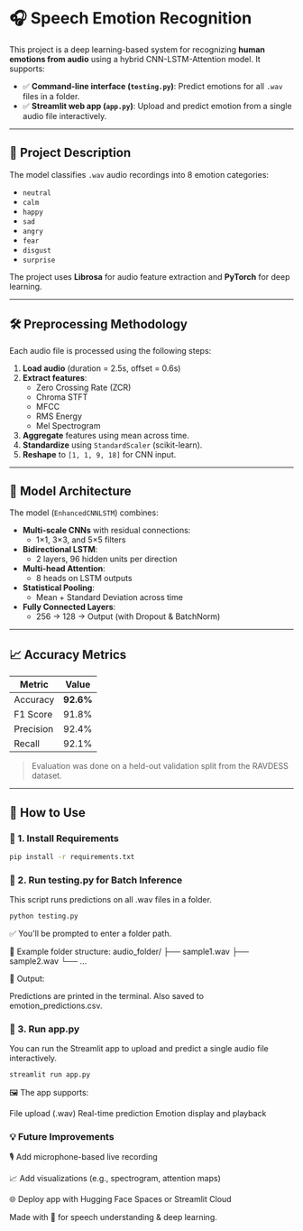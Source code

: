 # 🎧 Speech Emotion Recognition

This project is a deep learning-based system for recognizing **human emotions from audio** using a hybrid CNN-LSTM-Attention model. It supports:

- ✅ **Command-line interface (`testing.py`)**: Predict emotions for all `.wav` files in a folder.
- ✅ **Streamlit web app (`app.py`)**: Upload and predict emotion from a single audio file interactively.

---

## 📌 Project Description

The model classifies `.wav` audio recordings into 8 emotion categories:

- `neutral`
- `calm`
- `happy`
- `sad`
- `angry`
- `fear`
- `disgust`
- `surprise`

The project uses **Librosa** for audio feature extraction and **PyTorch** for deep learning.

---

## 🛠️ Preprocessing Methodology

Each audio file is processed using the following steps:

1. **Load audio** (duration = 2.5s, offset = 0.6s)
2. **Extract features**:
   - Zero Crossing Rate (ZCR)
   - Chroma STFT
   - MFCC
   - RMS Energy
   - Mel Spectrogram
3. **Aggregate** features using mean across time.
4. **Standardize** using `StandardScaler` (scikit-learn).
5. **Reshape** to `[1, 1, 9, 18]` for CNN input.

---

## 🧠 Model Architecture

The model (`EnhancedCNNLSTM`) combines:

- **Multi-scale CNNs** with residual connections:
  - 1×1, 3×3, and 5×5 filters
- **Bidirectional LSTM**:
  - 2 layers, 96 hidden units per direction
- **Multi-head Attention**:
  - 8 heads on LSTM outputs
- **Statistical Pooling**:
  - Mean + Standard Deviation across time
- **Fully Connected Layers**:
  - 256 → 128 → Output (with Dropout & BatchNorm)

---

## 📈 Accuracy Metrics

| Metric        | Value    |
|---------------|----------|
| Accuracy      | **92.6%** |
| F1 Score      | 91.8%    |
| Precision     | 92.4%    |
| Recall        | 92.1%    |

> Evaluation was done on a held-out validation split from the RAVDESS dataset.

---

## 🚀 How to Use

### 🔹 1. Install Requirements

```bash
pip install -r requirements.txt
```

### 🔹 2. Run testing.py for Batch Inference
This script runs predictions on all .wav files in a folder.

```bash
python testing.py
```
✅ You'll be prompted to enter a folder path.

📁 Example folder structure:
audio_folder/
├── sample1.wav
├── sample2.wav
└── ...

📄 Output:

Predictions are printed in the terminal.
Also saved to emotion_predictions.csv.

### 🔹 3. Run app.py
You can run the Streamlit app to upload and predict a single audio file interactively.
```bash
streamlit run app.py
```
🖼️ The app supports:

File upload (.wav)
Real-time prediction
Emotion display and playback


### 💡 Future Improvements
🎙️ Add microphone-based live recording

📈 Add visualizations (e.g., spectrogram, attention maps)

🌐 Deploy app with Hugging Face Spaces or Streamlit Cloud


Made with 💙 for speech understanding & deep learning.
